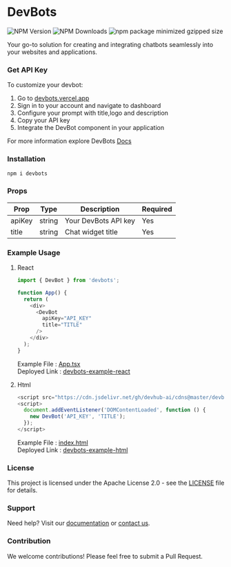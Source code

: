 # DevBots
![NPM Version](https://img.shields.io/npm/v/devbots)
![NPM Downloads](https://img.shields.io/npm/d18m/devbots)
![npm package minimized gzipped size](https://img.shields.io/bundlejs/size/devbots)

Your go-to solution for creating and integrating chatbots seamlessly into your websites and applications.

### Get API Key

To customize your devbot:

1. Go to [devbots.vercel.app](https://devbots.vercel.app)
2. Sign in to your account and navigate to dashboard
3. Configure your prompt with title,logo and description
4. Copy your API key
5. Integrate the DevBot component in your application

For more information explore DevBots [Docs](https://devbots.vercel.app/docs/devbots)

### Installation

```bash
npm i devbots
```

### Props

| Prop | Type | Description | Required
|-----|-----|-----|-----
| apiKey | string | Your DevBots API key | Yes
| title | string | Chat widget title | Yes

### Example Usage

1. React
    ```javascript
    import { DevBot } from 'devbots';

    function App() {
      return (
        <div>
          <DevBot 
            apiKey="API_KEY"
            title="TITLE"
          />
        </div>
      );
    }
    ```
    Example File : [App.tsx](./examples/React/src/App.tsx)<br/>
    Deployed Link : [devbots-example-react](https://devbots-example-html.netlify.app)

2. Html
    ```javascript
    <script src="https://cdn.jsdelivr.net/gh/devhub-ai/cdns@master/devbots-chatbot.js"></script>
    <script>
      document.addEventListener('DOMContentLoaded', function () {
        new DevBot('API_KEY', 'TITLE');
      });
    </script>
    ```
    Example File : [index.html](./examples/Html/index.html)<br/>
    Deployed Link : [devbots-example-html](https://devbots-example-html.netlify.app)

### License

This project is licensed under the Apache License 2.0 - see the [LICENSE](./LICENSE) file for details.

### Support

Need help? Visit our [documentation](https://devbots.vercel.app/docs/get-started) or [contact us](https://devbots.vercel.app/contact).

### Contribution

We welcome contributions! Please feel free to submit a Pull Request.
